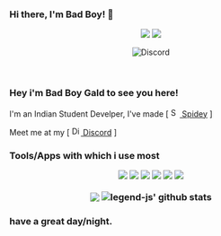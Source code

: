 ### Hi there, I'm Bad Boy! 👋
<p align="center"> <img src="https://komarev.com/ghpvc/?username=Bad-Boy-Codes" /> <img src="https://img.shields.io/discord/459910889924067358?label=Join%20Community&logo=discord&style=flat-square"> </p>

<p align="center"> <img src="https://discord.c99.nl/widget/theme-3/445073800850046977.png" alt="Discord" /> </p>
 
<br />

### Hey i'm Bad Boy Gald to see you here! &nbsp;
<p>I'm an Indian Student Develper, I've made [ <a href="https://top.gg/bot/858565390615707668"target="_blank"><img alt="Spidey" title="Spidey" width="16px" src="https://www.nicepng.com/png/full/765-7655184_555-x-555-0-spiderman-mask.png"> Spidey<a/> ]<p/>

<p align="center">
<p> Meet me at my [ <a href="https://dsc.gg/badboy"target="_blank"><img alt="Discord" title="Discord" width="16px" src="https://raw.githubusercontent.com/peterthehan/peterthehan/master/assets/discord.svg"> Discord<a/> ] <p/>

<h3> Tools/Apps with which i use most</>

<p align="center"><img src="https://img.shields.io/badge/node.js%20-%2343853D.svg?&style=for-the-badge&logo=node.js&logoColor=white"/>   <img src="https://img.shields.io/badge/javascript%20-%23323330.svg?&style=for-the-badge&logo=javascript&logoColor=%23F7DF1E"/>  <img src="https://img.shields.io/badge/html5%20-%23E34F26.svg?&style=for-the-badge&logo=html5&logoColor=white"/>   <img src="https://img.shields.io/badge/css3%20-%231572B6.svg?&style=for-the-badge&logo=css3&logoColor=white"/> <img src="https://img.shields.io/badge/github%20-%23121011.svg?&style=for-the-badge&logo=github&logoColor=white"/>   <img src ="https://img.shields.io/badge/MongoDB-%234ea94b.svg?&style=for-the-badge&logo=mongodb&logoColor=white"/></p>
 

<p align="center">
  <img align="center" src="https://github-readme-stats.vercel.app/api/top-langs/?username=Bad-Boy-Codes&show_icons=true&layout=compact&hide_border=true&theme=dark" />
  <img align="center" src="https://github-readme-stats.vercel.app/api?username=Bad-Boy-Codes&show_icons=true&theme=dark&line_height=21" alt="legend-js' github stats"/>
 
 

#### have a great day/night.
